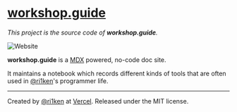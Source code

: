 # [workshop.guide](https://workshop-guide.vercel.app/)

_This project is the source code of **workshop.guide**._ 

![Website](https://img.shields.io/website?down_color=red&down_message=down&up_color=green&up_message=up&url=https%3A%2F%2Fworkshop-guide.vercel.app%2F)

**workshop.guide** is a [MDX](https://mdxjs.com) powered, no-code doc site. 

It maintains a notebook which records different kinds of tools that are often used in [@ri1ken](https://github.com/Kiotlin)'s programmer life.

---

Created by [@ri1ken](https://github.com/Kiotlin) at [Vercel](https://vercel.com). Released under the MIT license.